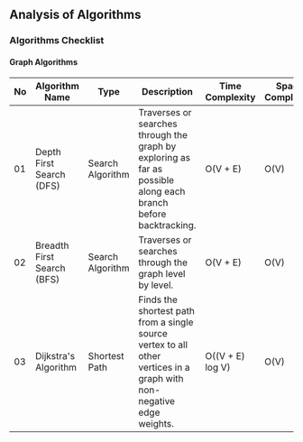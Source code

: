 <h2>Analysis of Algorithms</h2>

<h3>Algorithms Checklist</h3>

<h4>Graph Algorithms</h4>
<table>
    <thead>
        <tr>
            <th>No</th>
            <th>Algorithm Name</th>
            <th>Type</th>
            <th>Description</th>
            <th>Time Complexity</th>
            <th>Space Complexity</th>
            <th>Status</th>
        </tr>
    </thead>
    <tbody>
        <tr>
            <td>01</td>
            <td>Depth First Search (DFS)</td>
            <td>Search Algorithm</td>
            <td>Traverses or searches through the graph by exploring as far as possible along each branch before backtracking.</td>
            <td>O(V + E)</td>
            <td>O(V)</td>
            <td><input type="checkbox" name="DFS" id="DFS"></td>
        </tr>
        <tr>
            <td>02</td>
            <td>Breadth First Search (BFS)</td>
            <td>Search Algorithm</td>
            <td>Traverses or searches through the graph level by level.</td>
            <td>O(V + E)</td>
            <td>O(V)</td>
            <td>
                [ ]
            </td>
        </tr>
        <tr>
            <td>03</td>
            <td>Dijkstra's Algorithm</td>
            <td>Shortest Path</td>
            <td>Finds the shortest path from a single source vertex to all other vertices in a graph with non-negative edge weights.</td>
            <td>O((V + E) log V)</td>
            <td>O(V)</td>
            <td><input type="checkbox" name="Dijkstra" id="Dijkstra"></td>
        </tr>
    </tbody>
</table>
